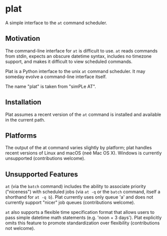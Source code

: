 # plat

A simple interface to the `at` command scheduler.


## Motivation

The command-line interface for `at` is difficult to use. `at` reads
commands from stdin, expects an obscure datetime syntax, includes no
timezone support, and makes it difficult to view scheduled commands.

Plat is a Python interface to the unix `at` command scheduler. It may
someday evolve a command-line interface itself.

The name "plat" is taken from "simPLe AT".


## Installation

Plat assumes a recent version of the `at` command is installed and
available in the current path.


## Platforms

The output of the at command varies slightly by platform; plat
handles recent versions of Linux and macOS (neé Mac OS X). Windows is
currently unsupported (contributions welcome).


## Unsupported Features

`at` (via the `batch` command) includes the ability to associate
priority ("niceness") with scheduled jobs (via `at -q` or the `batch`
command, itself a shorthand for `at -q b`). Plat currently uses only
queue 'a' and does not currently support "nicer" job queues
(contributions welcome).

`at` also supports a flexible time specification format that allows
users to pass simple datetime math statements (e.g. 'noon + 3 days').
Plat explicitly omits this feature to promote standardization over
flexibility (contributions not welcome).
